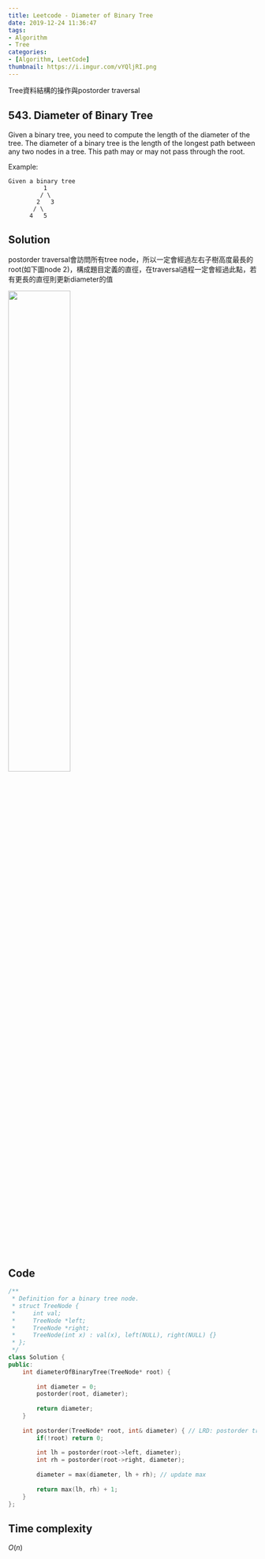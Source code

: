 ```yaml
---
title: Leetcode - Diameter of Binary Tree
date: 2019-12-24 11:36:47
tags:
- Algorithm
- Tree
categories:
- [Algorithm, LeetCode]
thumbnail: https://i.imgur.com/vYQljRI.png
---
```


Tree資料結構的操作與postorder traversal

## 543. Diameter of Binary Tree

Given a binary tree, you need to compute the length of the diameter of the tree. The diameter of a binary tree is the length of the longest path between any two nodes in a tree. This path may or may not pass through the root.

Example:
```
Given a binary tree
          1
         / \
        2   3
       / \     
      4   5    
```

## Solution

postorder traversal會訪問所有tree node，所以一定會經過左右子樹高度最長的root(如下圖node 2)，構成題目定義的直徑，在traversal過程一定會經過此點，若有更長的直徑則更新diameter的值


<img src="https://i.imgur.com/NBSn3P5.png" width="50%" />

<!-- more -->

## Code

```cpp
/**
 * Definition for a binary tree node.
 * struct TreeNode {
 *     int val;
 *     TreeNode *left;
 *     TreeNode *right;
 *     TreeNode(int x) : val(x), left(NULL), right(NULL) {}
 * };
 */
class Solution {
public:
    int diameterOfBinaryTree(TreeNode* root) {
        
        int diameter = 0;
        postorder(root, diameter);
        
        return diameter;
    }
    
    int postorder(TreeNode* root, int& diameter) { // LRD: postorder traversal
        if(!root) return 0;
        
        int lh = postorder(root->left, diameter);
        int rh = postorder(root->right, diameter);
        
        diameter = max(diameter, lh + rh); // update max 
        
        return max(lh, rh) + 1;
    }
};
```

## Time complexity

$O(n)$
